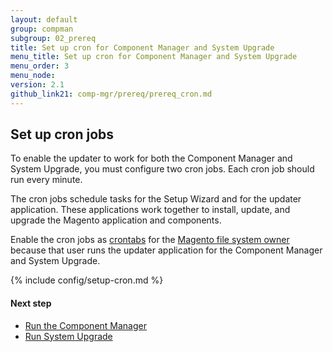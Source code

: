 ```yaml
---
layout: default
group: compman
subgroup: 02_prereq
title: Set up cron for Component Manager and System Upgrade
menu_title: Set up cron for Component Manager and System Upgrade
menu_order: 3
menu_node: 
version: 2.1
github_link21: comp-mgr/prereq/prereq_cron.md
---
```


<h2 id="compman-prereq-cron">Set up cron jobs</h2>
To enable the updater to work for both the Component Manager and System Upgrade, you must configure two cron jobs. Each cron job should run every minute.

The cron jobs schedule tasks for the Setup Wizard and for the updater application. These applications work together to install, update, and upgrade the Magento application and components.

Enable the cron jobs as <a href="http://ss64.com/bash/crontab.html" target="_blank">crontabs</a> for the <a href="{{ site.gdeurl21 }}install-gde/prereq/apache-user.html">Magento file system owner</a> because that user runs the updater application for the Component Manager and System Upgrade. 

{% include config/setup-cron.md %}

#### Next step

*	<a href="{{ site.gdeurl21 }}comp-mgr/compman-start.html">Run the Component Manager</a>
*	<a href="{{ site.gdeurl21 }}comp-mgr/upgrader/upgrade-start.html">Run System Upgrade</a>
